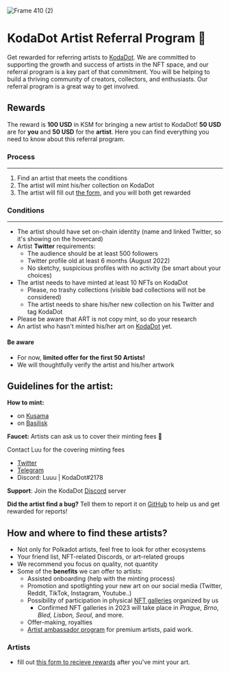 
![Frame 410 (2)](https://user-images.githubusercontent.com/90852205/218258861-d69f7c39-0a25-438d-80c9-86649937fe5c.png)

# ****Koda****Dot Artist Referral Program 🎨

Get rewarded for referring artists to [KodaDot](https://kodadot.xyz/). We are committed to supporting the growth and success of artists in the NFT space, and our referral program is a key part of that commitment.  You will be helping to build a thriving community of creators, collectors, and enthusiasts. Our referral program is a great way to get involved.

## Rewards

The reward is **100 USD** in KSM for bringing a new artist to KodaDot! **50 USD** are for **you** and **50 USD** for the **artist**. 
Here you can find everything you need to know about this referral program. 

### Process
---

1. Find an artist that meets the conditions
2. The artist will mint his/her collection on KodaDot
3. The artist will fill out [the form](https://form.kodadot.xyz/referral), and you will both get rewarded

### Conditions
---

- The artist should have set on-chain identity (name and linked Twitter, so it's showing on the hovercard)
- Artist **Twitter** requirements:
    - The audience should be at least 500 followers
    - Twitter profile old at least 6 months (August 2022)
    - No sketchy, suspicious profiles with no activity (be smart about your choices)
- The artist needs to have minted at least 10 NFTs on KodaDot
    - Please, no trashy collections (visible bad collections will not be considered)
    - The artist needs to share his/her new collection on his Twitter and tag KodaDot
- Please be aware that ART is not copy mint, so do your research
- An artist who hasn't minted his/her art on [KodaDot](https://kodadot.xyz/) yet.

#### Be aware

- For now, **limited offer for the first 50 Artists!**
- We will thoughtfully verify the artist and his/her artwork

## Guidelines for the artist:

**How to mint:**
- on [Kusama](https://luuu.substack.com/p/first-time-minting-on-kodadot)
- on [Basilisk](https://luuu.substack.com/p/how-to-mint-on-basilisk)

**Faucet:**  Artists can ask us to cover their minting fees 🤝

Contact Luu for the covering minting fees

- [Twitter](https://twitter.com/Just_Luuuu)
- [Telegram](https://www.t.me/Just_Luuuu)
- Discord: Luuu | KodaDot#2178

**Support**: Join the KodaDot [Discord](https://discord.gg/kodadot) server 

**Did the artist find a bug?** Tell them to report it on [GitHub](https://github.com/kodadot/nft-gallery/issues/new?assignees=&labels=bug&template=bug.yml&title=Be+descriptive+and+short) to help us and get rewarded for reports!

## How and where to find these artists?

- Not only for Polkadot artists, feel free to look for other ecosystems
- Your friend list, NFT-related Discords, or art-related groups
- We recommend you focus on quality, not quantity
- Some of the **benefits** we can offer to artists:
    - Assisted onboarding (help with the minting process)
    - Promotion and spotlighting your new art on our social media (Twitter, Reddit, TikTok, Instagram, Youtube..)
    - Possibility of participation in physical [NFT galleries](https://luuu.substack.com/p/kodadot-offline-nft-galleries-in) organized by us
        - Confirmed NFT galleries in 2023 will take place in *Prague, Brno, Bled, Lisbon, Seoul*, and more.
    - Offer-making, royalties
    - [Artist ambassador program](https://www.notion.so/Artist-Ambassador-Program-06dec6af2a724bf7b62a6ea87db134b8) for premium artists, paid work.

### Artists 
- fill out [this form to recieve rewards](https://form.kodadot.xyz/referral) after you've mint your art.
